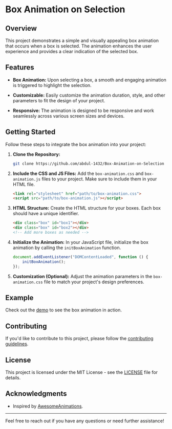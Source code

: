 # Box Animation on Selection

## Overview

This project demonstrates a simple and visually appealing box animation that occurs when a box is selected. The animation enhances the user experience and provides a clear indication of the selected box.

## Features

- **Box Animation:** Upon selecting a box, a smooth and engaging animation is triggered to highlight the selection.

- **Customizable:** Easily customize the animation duration, style, and other parameters to fit the design of your project.

- **Responsive:** The animation is designed to be responsive and work seamlessly across various screen sizes and devices.

## Getting Started

Follow these steps to integrate the box animation into your project:

1. **Clone the Repository:**
   ```bash
   git clone https://github.com/abdul-1432/Box-Animation-on-Selection
   ```

2. **Include the CSS and JS Files:**
   Add the `box-animation.css` and `box-animation.js` files to your project. Make sure to include them in your HTML file.

   ```HTML
   <link rel="stylesheet" href="path/to/box-animation.css">
   <script src="path/to/box-animation.js"></script>
   ```

3. **HTML Structure:**
   Create the HTML structure for your boxes. Each box should have a unique identifier.

   ```html
   <div class="box" id="box1"></div>
   <div class="box" id="box2"></div>
   <!-- Add more boxes as needed -->
   ```

4. **Initialize the Animation:**
   In your JavaScript file, initialize the box animation by calling the `initBoxAnimation` function.

   ```javascript
   document.addEventListener("DOMContentLoaded", function () {
       initBoxAnimation();
   });
   ```

5. **Customization (Optional):**
   Adjust the animation parameters in the `box-animation.css` file to match your project's design preferences.

## Example

Check out the [demo](https://codepen.io/seyedi/pen/MWZKRyd) to see the box animation in action.

## Contributing

If you'd like to contribute to this project, please follow the [contributing guidelines](CONTRIBUTING.md).

## License

This project is licensed under the MIT License - see the [LICENSE](LICENSE) file for details.

## Acknowledgments

- Inspired by [AwesomeAnimations](https://codepen.io/seyedi/pen/MWZKRyd).

---

Feel free to reach out if you have any questions or need further assistance!
